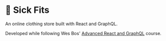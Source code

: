 # 💪 Sick Fits

An online clothing store built with React and GraphQL.

Developed while following Wes Bos' [Advanced React and GraphQL](https://advancedreact.com/) course.
